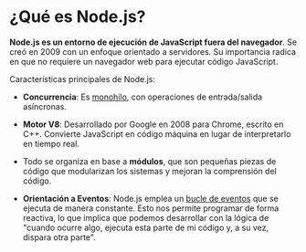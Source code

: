 # ¿Qué es Node.js?

**Node.js es un entorno de ejecución de JavaScript fuera del navegador**. Se creó en 2009 con un enfoque orientado a servidores. Su importancia radica en que no requiere un navegador web para ejecutar código JavaScript.

Características principales de Node.js:

- **Concurrencia**: Es [monohilo](Monohilo%20-%20implicaciones%20en%20diseño%20y%20seguridad.md), con operaciones de entrada/salida asíncronas.

- **Motor V8**: Desarrollado por Google en 2008 para Chrome, escrito en C++. Convierte JavaScript en código máquina en lugar de interpretarlo en tiempo real.

- Todo se organiza en base a **módulos**, que son pequeñas piezas de código que modularizan los sistemas y mejoran la comprensión del código.

- **Orientación a Eventos**: Node.js emplea un [bucle de eventos](Event%20Loop.md) que se ejecuta de manera constante. Esto nos permite programar de forma reactiva, lo que implica que podemos desarrollar con la lógica de "cuando ocurre algo, ejecuta esta parte de mi código y, a su vez, dispara otra parte".
